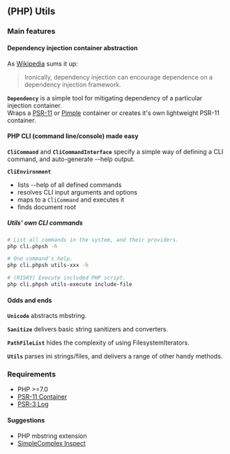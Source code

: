 ## (PHP) Utils ##

### Main features ###

#### Dependency injection container abstraction ####

As [Wikipedia](https://en.wikipedia.org/wiki/Dependency_injection#Disadvantages) sums it up:
> Ironically, dependency injection can encourage dependence on a dependency injection framework.

**``` Dependency ```** is a simple tool for mitigating dependency of a particular injection container.  
Wraps a [PSR-11](https://github.com/container-interop/fig-standards/blob/container-configuration/proposed/container.md)
or [Pimple](http://pimple.sensiolabs.org) container or creates it's own lightweight PSR-11 container.

#### PHP CLI (command line/console) made easy ####

**``` CliCommand ```** and **``` CliCommandInterface ```**
specify a simple way of defining a CLI command, and auto-generate --help output.

**``` CliEnvironment ```** 

- lists --help of all defined commands
- resolves CLI input arguments and options
- maps to a ``` CliCommand ``` and executes it
- finds document root

##### Utils' own CLI commands #####

```bash
# List all commands in the system, and their providers.
php cli.phpsh -h

# One command's help.
php cli.phpsh utils-xxx -h

# (RISKY) Execute included PHP script.
php cli.phpsh utils-execute include-file
```

#### Odds and ends ####

**``` Unicode ```** abstracts mbstring.

**``` Sanitize ```** delivers basic string sanitizers and converters.

**``` PathFileList ```** hides the complexity of using FilesystemIterators.

**``` Utils ```** parses ini strings/files, and delivers a range of other handy methods.

### Requirements ###

- PHP >=7.0
- [PSR-11 Container](https://github.com/php-fig/container)
- [PSR-3 Log](https://github.com/php-fig/log)

#### Suggestions ####

- PHP mbstring extension<!-- - PHP intl extension -->
- [SimpleComplex Inspect](https://github.com/simplecomplex/inspect)
